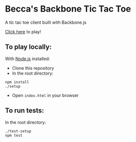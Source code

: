 # Becca's Backbone Tic Tac Toe

A tic tac toe client built with Backbone.js

[Click here](http://beccanelson.is/backbone-ttt) to play!

## To play locally:

With [Node.js](https://nodejs.org/en/) installed: 

+ Clone this repository
+ In the root directory: 
```
npm install
./setup
```
+ Open `index.html` in your browser

## To run tests:

In the root directory: 
```
./test-setup
npm test
```
